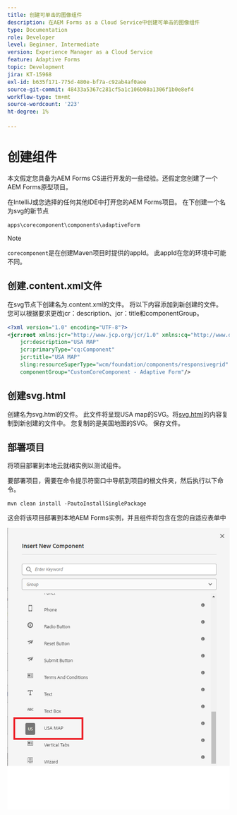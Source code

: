 ```yaml
---
title: 创建可单击的图像组件
description: 在AEM Forms as a Cloud Service中创建可单击的图像组件
type: Documentation
role: Developer
level: Beginner, Intermediate
version: Experience Manager as a Cloud Service
feature: Adaptive Forms
topic: Development
jira: KT-15968
exl-id: b635f171-775d-480e-bf7a-c92ab4af0aee
source-git-commit: 48433a5367c281cf5a1c106b08a1306f1b0e8ef4
workflow-type: tm+mt
source-wordcount: '223'
ht-degree: 1%

---
```


# 创建组件

本文假定您具备为AEM Forms CS进行开发的一些经验。还假定您创建了一个AEM Forms原型项目。

在IntelliJ或您选择的任何其他IDE中打开您的AEM Forms项目。 在下创建一个名为svg的新节点

```
apps\corecomponent\components\adaptiveForm
```

>[!NOTE]
>
> ``corecomponent``是在创建Maven项目时提供的appId。 此appId在您的环境中可能不同。


## 创建.content.xml文件

在svg节点下创建名为.content.xml的文件。 将以下内容添加到新创建的文件。 您可以根据要求更改jcr：description、jcr：title和componentGroup。

```xml
<?xml version="1.0" encoding="UTF-8"?>
<jcr:root xmlns:jcr="http://www.jcp.org/jcr/1.0" xmlns:cq="http://www.day.com/jcr/cq/1.0" xmlns:sling="http://sling.apache.org/jcr/sling/1.0"
    jcr:description="USA MAP"
    jcr:primaryType="cq:Component"
    jcr:title="USA MAP"
    sling:resourceSuperType="wcm/foundation/components/responsivegrid"
    componentGroup="CustomCoreComponent - Adaptive Form"/>
```

## 创建svg.html

创建名为svg.html的文件。 此文件将呈现USA map的SVG。将[svg.html](assets/svg.html)的内容复制到新创建的文件中。 您复制的是美国地图的SVG。 保存文件。

## 部署项目

将项目部署到本地云就绪实例以测试组件。

要部署项目，需要在命令提示符窗口中导航到项目的根文件夹，然后执行以下命令。

```
mvn clean install -PautoInstallSinglePackage
```

这会将该项目部署到本地AEM Forms实例，并且组件将包含在您的自适应表单中

![usa-map](./assets/usa-map.png)
